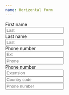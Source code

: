 ```yaml
---
name: Horizontal form
---
```

<div class="row">
  <div class="columns three">
    <label>First name</label>
  </div>
  <div class="columns five">
    <input type="text" placeholder="Last" class="text-input"/>
  </div>
</div>
<div class="row">
  <div class="columns three">
    <label>Last name</label>
  </div>
  <div class="columns five">
    <input type="text" placeholder="Last" class="text-input"/>
  </div>
</div>
<div class="row">
  <div class="columns three">
    <label>Phone number</label>
  </div>
  <div class="columns two six--phone">
    <input type="text" placeholder="Ext" class="text-input"/>
  </div>
  <div class="columns three six--phone">
    <input type="text" placeholder="Phone" class="text-input"/>
  </div>
</div>
<label>Phone number</label>
<div class="row">
  <div class="columns two">
    <input type="text" placeholder="Extension" class="text-input"/>
  </div>
  <div class="columns two">
    <input type="text" placeholder="Country code" class="text-input"/>
  </div>
  <div class="columns four">
    <input type="text" placeholder="Phone number" class="text-input"/>
  </div>
  
</div>